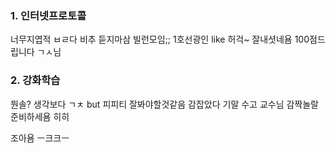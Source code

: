 ### 1. 인터넷프로토콜
너무지엽적 ㅂㄹ다
비추
듣지마삼
빌런모임;;
1호선광인 like
허걱~
잘내셧네욤 100점드립니다 ㄱㅅ님

### 2. 강화학습
뭔솔?
생각보다 ㄱㅊ but 피피티 잘봐야할것같음
감잡았다
기말 수고
교수님 감짝놀랄준비하세욤
히히

조아욤
ㅡ크크ㅡ